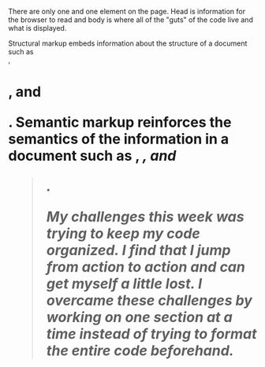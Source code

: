 There are only one <head> and one <body> element on the page. Head is information for the browser to read and body is where all of the "guts" of the code live and what is displayed. 

Structural markup embeds information about the structure of a document such as <br>, <h1>, and <p>. Semantic markup reinforces the semantics of the information in a document such as <strong>, <em>, and <blockquote>.

My challenges this week was trying to keep my code organized. I find that I jump from action to action and can get myself a little lost. I overcame these challenges by working on one section at a time instead of trying to format the entire code beforehand.
